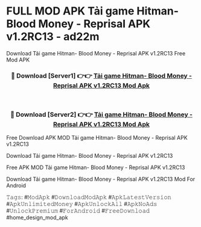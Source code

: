 # FULL MOD APK Tải game Hitman- Blood Money - Reprisal APK v1.2RC13 - ad22m
Download Tải game Hitman- Blood Money - Reprisal APK v1.2RC13 Free Mod APK

<div align="center">
<h3>🔴 Download [Server1] 👉👉 <a href="https://apk-comot.site?title=Tải_game_Hitman-_Blood_Money_-_Reprisal_APK_v1.2RC13">Tải game Hitman- Blood Money - Reprisal APK v1.2RC13 Mod Apk</a></h3><br>

<h3>🔴 Download [Server2] 👉👉 <a href="https://apk-comot.site?title=Tải_game_Hitman-_Blood_Money_-_Reprisal_APK_v1.2RC13">Tải game Hitman- Blood Money - Reprisal APK v1.2RC13 Mod Apk</a></h3>
</div>


Free Download APK MOD Tải game Hitman- Blood Money - Reprisal APK v1.2RC13

Download Tải game Hitman- Blood Money - Reprisal APK v1.2RC13 

Free APK MOD Tải game Hitman- Blood Money - Reprisal APK v1.2RC13 

Download Tải game Hitman- Blood Money - Reprisal APK v1.2RC13 Mod For Android

𝚃𝚊𝚐𝚜: #𝙼𝚘𝚍𝙰𝚙𝚔 #𝙳𝚘𝚠𝚗𝚕𝚘𝚊𝚍𝙼𝚘𝚍𝙰𝚙𝚔 #𝙰𝚙𝚔𝙻𝚊𝚝𝚎𝚜𝚝𝚅𝚎𝚛𝚜𝚒𝚘𝚗 #𝙰𝚙𝚔𝚄𝚗𝚕𝚒𝚖𝚒𝚝𝚎𝚍𝙼𝚘𝚗𝚎𝚢 #𝙰𝚙𝚔𝚄𝚗𝚕𝚘𝚌𝚔𝙰𝚕𝚕 #𝙰𝚙𝚔𝙽𝚘𝙰𝚍𝚜 #𝚄𝚗𝚕𝚘𝚌𝚔𝙿𝚛𝚎𝚖𝚒𝚞𝚖 #𝙵𝚘𝚛𝙰𝚗𝚍𝚛𝚘𝚒𝚍 #𝙵𝚛𝚎𝚎𝙳𝚘𝚠𝚗𝚕𝚘𝚊𝚍 #home_design_mod_apk